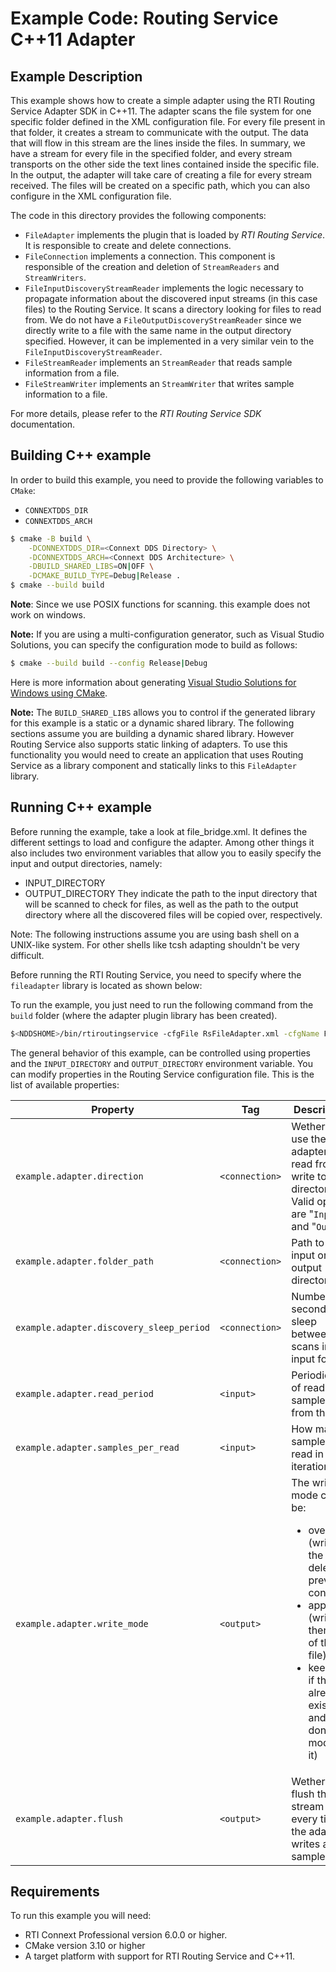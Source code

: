 # Example Code: Routing Service C++11 Adapter

## Example Description

This example shows how to create a simple adapter using the RTI Routing Service Adapter SDK in C++11. The adapter scans the file system for one specific folder defined in the XML configuration file. For every file present in that folder, it creates a stream to communicate with the output. The data that will flow in this stream are the lines inside the files. In summary, we have a stream for every file in the specified folder, and every stream transports on the other side the text lines contained inside the specific file. In the output, the adapter will take care of creating a file for every stream received. The files will be created on a specific path, which you can also configure in the XML configuration file.

The code in this directory provides the following components:

-   `FileAdapter` implements the plugin that is loaded by *RTI Routing Service*.
It is responsible to create and delete connections.
-   `FileConnection` implements a connection. This component is responsible of the
creation and deletion of `StreamReaders` and `StreamWriters`.
-   `FileInputDiscoveryStreamReader` implements the logic necessary to propagate
information about the discovered input streams (in this case files) to the
Routing Service. It scans a directory looking for files to read from. We do not have a `FileOutputDiscoveryStreamReader` since we
directly write to a file with the same name in the output directory specified. However, it can be implemented in a
very similar vein to the `FileInputDiscoveryStreamReader`.
-   `FileStreamReader` implements an `StreamReader` that reads sample information
from a file.
-   `FileStreamWriter` implements an `StreamWriter` that writes sample information
to a file.

For more details, please refer to the *RTI Routing Service SDK* documentation.

## Building C++ example

In order to build this example, you need to provide the following variables to
`CMake`:

- `CONNEXTDDS_DIR`
- `CONNEXTDDS_ARCH`

```bash
$ cmake -B build \
    -DCONNEXTDDS_DIR=<Connext DDS Directory> \
    -DCONNEXTDDS_ARCH=<Connext DDS Architecture> \
    -DBUILD_SHARED_LIBS=ON|OFF \
    -DCMAKE_BUILD_TYPE=Debug|Release .
$ cmake --build build
```

**Note**: Since we use POSIX functions for scanning. this example does not work on windows.

**Note:** If you are using a multi-configuration generator, such as Visual Studio
Solutions, you can specify the configuration mode to build as follows:

```bash
$ cmake --build build --config Release|Debug
```

Here is more information about generating
[Visual Studio Solutions for Windows using CMake](https://cmake.org/cmake/help/v3.16/generator/Visual%20Studio%2016%202019.html#platform-selection).

**Note:** The `BUILD_SHARED_LIBS` allows you to control if the generated library
for this example is a static or a dynamic shared library. The following sections
assume you are building a dynamic shared library. However Routing Service also
supports static linking of adapters. To use this functionality you would need to
create an application that uses Routing Service as a library component and
statically links to this `FileAdapter` library.

## Running C++ example

Before running the example, take a look at file_bridge.xml. It defines the different settings to load and configure the adapter. Among other things it also includes two environment variables that allow you to easily specify the input and output directories, namely:

- INPUT_DIRECTORY
- OUTPUT_DIRECTORY
They indicate the path to the input directory that will be scanned to check for files, as well as the path to the output directory where all the discovered files will be copied over, respectively.

Note: The following instructions assume you are using bash shell on a UNIX-like system. For other shells like tcsh adapting shouldn't be very difficult.


Before running the RTI Routing Service, you need to specify where the
`fileadapter` library is located as shown below:

To run the example, you just need to run the following command from the `build`
folder (where the adapter plugin library has been created).

```bash
$<NDDSHOME>/bin/rtiroutingservice -cfgFile RsFileAdapter.xml -cfgName FileAdapterToFileAdapter
```
The general behavior of this example, can be controlled using properties and the
```INPUT_DIRECTORY``` and ```OUTPUT_DIRECTORY``` environment variable. You can modify properties in the Routing
Service configuration file. This is the list of available properties:

| Property                                | Tag           | Description                                                                                   |
| --------------------------------------- | ------------- | ----------------------------------------------------------------------------------------------|
| `example.adapter.direction`             | `<connection>`| Wether to use the adapter to read from or write to a directory. Valid options are "```Input```" and "```Output```" |
| `example.adapter.folder_path`           | `<connection>`| Path to the input or output directory|
| `example.adapter.discovery_sleep_period`| `<connection>`| Number of seconds to sleep between scans in the input folder.
|`example.adapter.read_period`            | `<input>`     | Periodic rate of reading samples from the file
| `example.adapter.samples_per_read`      | `<input>`     | How many samples read in each iteration.
| `example.adapter.write_mode`            | `<output>`    | The write mode can be:<ul><li>overwrite (write in the file deleting previous content)</li><li>append (write at then end of the file)</li><li>keep (fail if the file already exists and don't modify it)</li></ul>|
| `example.adapter.flush`       | `<output>` | Wether to flush the stream every time the adapter writes a sample.|

## Requirements

To run this example you will need:

- RTI Connext Professional version 6.0.0 or higher.
- CMake version 3.10 or higher
- A target platform with support for RTI Routing Service and C++11.
